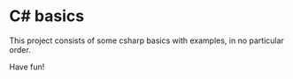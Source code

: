 # C# basics

This project consists of some csharp basics with examples, in no particular order.

Have fun!
